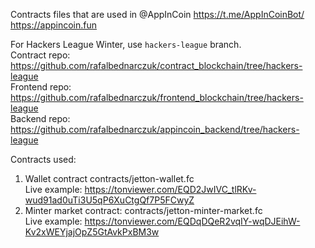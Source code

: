 Contracts files that are used in @AppInCoin https://t.me/AppInCoinBot/ https://appincoin.fun

For Hackers League Winter, use `hackers-league` branch.  
Contract repo: https://github.com/rafalbednarczuk/contract_blockchain/tree/hackers-league  
Frontend repo: https://github.com/rafalbednarczuk/frontend_blockchain/tree/hackers-league  
Backend repo: https://github.com/rafalbednarczuk/appincoin_backend/tree/hackers-league  

Contracts used:
1. Wallet contract
contracts/jetton-wallet.fc  
Live example: https://tonviewer.com/EQD2JwIVC_tlRKv-wud91ad0uTi3U5qP6XuCtgQf7P5FCwyZ
2. Minter market contract:
contracts/jetton-minter-market.fc  
Live example: https://tonviewer.com/EQDqDQeR2vqIY-wqDJEihW-Kv2xWEYjajOpZ5GtAvkPxBM3w